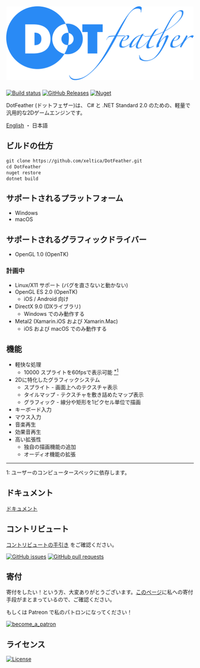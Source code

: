 # <img src="docs/logo.svg"/>
[![Build status](https://img.shields.io/appveyor/ci/xeltica/dotfeather.svg?style=for-the-badge)][ci]
[![GitHub Releases](https://img.shields.io/github/release-pre/xeltica/DotFeather.svg?style=for-the-badge)][releases]
[![Nuget](https://img.shields.io/nuget/vpre/DotFeather.svg?style=for-the-badge)](https://www.nuget.org/packages/DotFeather/)

DotFeather (ドットフェザー)は、 C# と .NET Standard 2.0 のための、軽量で汎用的な2Dゲームエンジンです。

[English](README.md) ・ 日本語

## ビルドの仕方

```
git clone https://github.com/xeltica/DotFeather.git
cd DotFeather
nuget restore
dotnet build
```

## サポートされるプラットフォーム

- Windows
- macOS

## サポートされるグラフィックドライバー

- OpenGL 1.0 (OpenTK)

### 計画中

- Linux/X11 サポート (バグを直さないと動かない)
- OpenGL ES 2.0 (OpenTK)
  - iOS / Android 向け
- DirectX 9.0 (DXライブラリ)
  - Windows でのみ動作する
- Metal2 (Xamarin.iOS および Xamarin.Mac)
  - iOS および macOS でのみ動作する

## 機能

- 軽快な処理
	- 10000 スプライトを60fpsで表示可能 [<sup>*1</sup>](#f1)
- 2Dに特化したグラフィックシステム
	- スプライト - 画面上へのテクスチャ表示
	- タイルマップ - テクスチャを敷き詰めたマップ表示
	- グラフィック - 線分や矩形を1ピクセル単位で描画
- キーボード入力
- マウス入力
- 音楽再生
- 効果音再生
- 高い拡張性
	- 独自の描画機能の追加
	- オーディオ機能の拡張

----

<p id="f1">1: ユーザーのコンピュータースペックに依存します。</p>

## ドキュメント

[ドキュメント](https://xeltica.github.io/DotFeather/docs/ja/)

## コントリビュート

[コントリビュートの手引き](CONTRIBUTING-ja.md) をご確認ください。

[![GitHub issues](https://img.shields.io/github/issues/xeltica/dotfeather.svg?style=for-the-badge)][issues]
[![GitHub pull requests](https://img.shields.io/github/issues-pr/xeltica/dotfeather.svg?style=for-the-badge)][pulls]

## 寄付

寄付をしたい！という方、大変ありがとうございます。[このページ](//xeltica.work/donation.html)に私への寄付手段がまとまっているので、ご確認ください。

もしくは Patreon で私のパトロンになってください！

[![become_a_patron](https://c5.patreon.com/external/logo/become_a_patron_button@2x.png)](https://patreon.com/xeltica)

## ライセンス

[![License](https://img.shields.io/github/license/xeltica/dotfeather.svg?style=for-the-badge)](LICENSE)

[ci]: https://ci.appveyor.com/project/Xeltica/dotfeather
[issues]: //github.com/xeltica/dotfeather/issues
[pulls]: //github.com/xeltica/dotfeather/pulls
[releases]: //github.com/xeltica/dotfeather/releases
